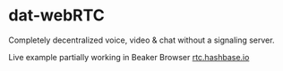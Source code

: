 # dat-webRTC

Completely decentralized voice, video & chat without a signaling server.

Live example partially working in Beaker Browser [rtc.hashbase.io](dat://rtc.hashbase.io)